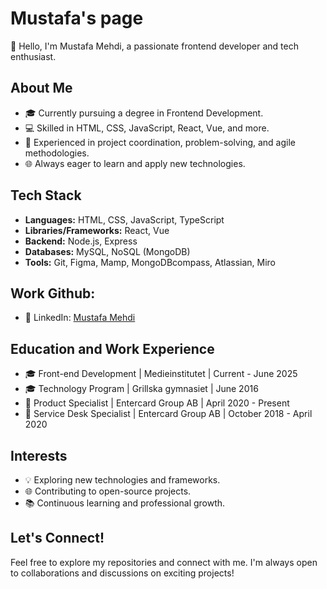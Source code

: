 # Mustafa's page

👋 Hello, I'm Mustafa Mehdi, a passionate frontend developer and tech enthusiast.

## About Me

- 🎓 Currently pursuing a degree in Frontend Development.
- 💻 Skilled in HTML, CSS, JavaScript, React, Vue, and more.
- 🚀 Experienced in project coordination, problem-solving, and agile methodologies.
- 🌐 Always eager to learn and apply new technologies.

## Tech Stack

- **Languages:** HTML, CSS, JavaScript, TypeScript
- **Libraries/Frameworks:** React, Vue
- **Backend:** Node.js, Express
- **Databases:** MySQL, NoSQL (MongoDB)
- **Tools:** Git, Figma, Mamp, MongoDBcompass, Atlassian, Miro

## Work Github:

- 💼 LinkedIn: [Mustafa Mehdi](https://www.linkedin.com/in/anfsmus/)

## Education and Work Experience

- 🎓 Front-end Development | Medieinstitutet | Current - June 2025
- 🎓 Technology Program | Grillska gymnasiet | June 2016
- 💼 Product Specialist | Entercard Group AB | April 2020 - Present
- 💼 Service Desk Specialist | Entercard Group AB | October 2018 - April 2020

## Interests

- 💡 Exploring new technologies and frameworks.
- 🌐 Contributing to open-source projects.
- 📚 Continuous learning and professional growth.

## Let's Connect!

Feel free to explore my repositories and connect with me. I'm always open to collaborations and discussions on exciting projects!
